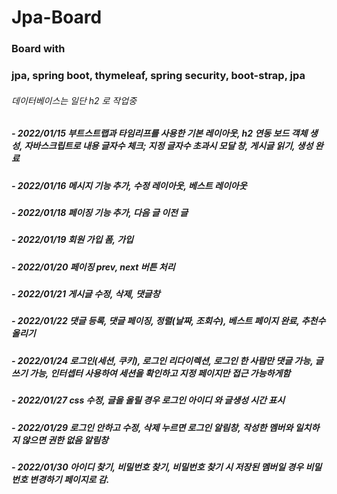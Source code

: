# Jpa-Board

### Board with 
### jpa, spring boot, thymeleaf, spring security, boot-strap, jpa
###### 데이터베이스는 일단 h2 로 작업중
##### - 2022/01/15 부트스트랩과 타임리프를 사용한 기본 레이아웃, h2 연동 보드 객체 생성, 자바스크립트로 내용 글자수 체크; 지정 글자수 초과시 모달 창, 게시글 읽기, 생성 완료
##### - 2022/01/16 메시지 기능 추가, 수정 레이아웃, 베스트 레이아웃
##### - 2022/01/18 페이징 기능 추가, 다음 글 이전 글
##### - 2022/01/19 회원 가입 폼, 가입
##### - 2022/01/20 페이징 prev, next 버튼 처리
##### - 2022/01/21 게시글 수정, 삭제, 댓글창
##### - 2022/01/22 댓글 등록, 댓글 페이징, 정렬(날짜, 조회수), 베스트 페이지 완료, 추천수 올리기
##### - 2022/01/24 로그인(세션, 쿠키), 로그인 리다이렉션, 로그인 한 사람만 댓글 가능, 글쓰기 가능, 인터셉터 사용하여 세션을 확인하고 지정 페이지만 접근 가능하게함
##### - 2022/01/27 css 수정, 글을 올릴 경우 로그인 아이디 와 글생성 시간 표시
##### - 2022/01/29 로그인 안하고 수정, 삭제 누르면 로그인 알림창, 작성한 멤버와 일치하지 않으면 권한 없음 알림창
##### - 2022/01/30 아이디 찾기, 비밀번호 찾기, 비밀번호 찾기 시 저장된 멤버일 경우 비밀번호 변경하기 페이지로 감.
